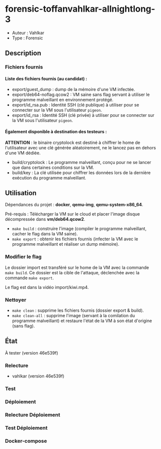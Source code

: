# forensic-toffanvahlkar-allnightlong-3

- Auteur : Vahlkar
- Type : Forensic

## Description

### Fichiers fournis

#### Liste des fichiers fournis (au candidat) :

- export/guest\_dump : dump de la mémoire d'une VM infectée.
- export/deb64-noflag.qcow2 : VM saine sans flag servant à utiliser le programme malveillant en environnement protégé.
- export/id_rsa.pub : Identité SSH (clé publique) à utiliser pour se connecter sur la VM sous l'utilisateur `pigeon`.
- export/id_rsa : Identité SSH (clé privée) à utiliser pour se connecter sur la VM sous l'utilisateur `pigeon`.

#### Également disponible à destination des testeurs :

**ATTENTION** : le binaire cryptolock est destiné à chiffrer le home de l'utilisateur avec une clé générée aléatoirement, ne le lancez pas en dehors d'une VM dédiée.

- build/cryptolock : Le programme malveillant, conçu pour ne se lancer que dans certaines conditions sur la VM.
- build/key : La clé utilisée pour chiffrer les données lors de la dernière exécution du programme malveillant.

## Utilisation

Dépendances du projet : **docker**, **qemu-img**, **qemu-system-x86\_64**.

Pré-requis : Télécharger la VM sur le cloud et placer l'image disque décompressée dans **vm/deb64.qcow2**.

- `make build` : construire l'image (compiler le programme malveillant, cacher le flag dans la VM saine).
- `make export` : obtenir les fichiers fournis (infecter la VM avec le programme malveillant et réaliser un dump mémoire).

### Modifier le flag

Le dossier import est transféré sur le home de la VM avec la commande `make build`.
Ce dossier est la cible de l'attaque, déclenchée avec la commande `make export`.

Le flag est dans la vidéo import/kiwi.mp4.

### Nettoyer

- `make clean` : supprime les fichiers fournis (dossier export & build).
- `make clean-all` : supprime l'image (servant à la comilation du programme malveillant) et restaure l'état de la VM à son état d'origine (sans flag).

## État

À tester (version 46e539f)

### Relecture

- vahlkar (version 46e539f)

### Test

### Déploiement

### Relecture Déploiement

### Test Déploiement

### Docker-compose

